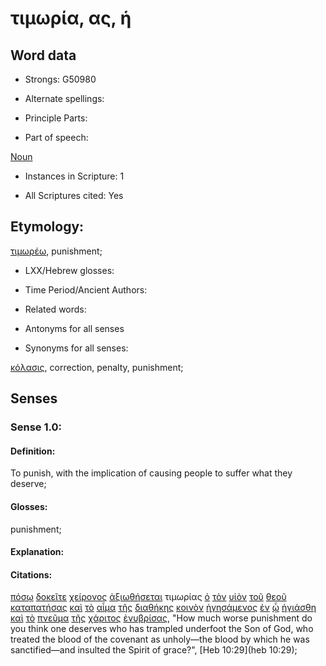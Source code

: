 # τιμωρία, ας, ἡ

<!-- Status: S2=NeedsReview -->
<!-- Lexica used for edits: BDAG, FFM, LN, A-S -->

## Word data

* Strongs: G50980

* Alternate spellings:

* Principle Parts: 

* Part of speech: 

[Noun](http://ugg.readthedocs.io/en/latest/noun.html)

* Instances in Scripture: 1

* All Scriptures cited: Yes

## Etymology: 

[τιμωρέω](../G50970/01.md), punishment;

* LXX/Hebrew glosses: 

* Time Period/Ancient Authors: 

* Related words: 

* Antonyms for all senses

* Synonyms for all senses: 

[κόλασις](../G28510/01.md), correction, penalty, punishment;

## Senses 

### Sense 1.0:

#### Definition: 

To punish, with the implication of causing people to suffer what they deserve;

#### Glosses:

punishment;

#### Explanation:

#### Citations:

[πόσῳ](../G42140/01.md) [δοκεῖτε](../G13800/01.md) [χείρονος](../G55010/01.md) [ἀξιωθήσεται](../G05150/01.md) τιμωρίας [ὁ](../G35880/01.md) [τὸν](../G35880/01.md) [υἱὸν](../G52070/01.md) [τοῦ](../G35880/01.md) [θεοῦ](../G23160/01.md) [καταπατήσας](../G26620/01.md) [καὶ](../G25320/01.md) [τὸ](../G35880/01.md) [αἷμα](../G01290/01.md) [τῆς](../G35880/01.md) [διαθήκης](../G12420/01.md) [κοινὸν](../G28390/01.md) [ἡγησάμενος](../G22330/01.md) [ἐν](../G17220/01.md) [ᾧ](../G37390/01.md) [ἡγιάσθη](../G00370/01.md) [καὶ](../G25320/01.md) [τὸ](../G35880/01.md) [πνεῦμα](../G41510/01.md) [τῆς](../G35880/01.md) [χάριτος](../G54850/01.md) [ἐνυβρίσας](../G17960/01.md), 
"How much worse punishment do you think one deserves who has trampled underfoot the Son of God, who treated the blood of the covenant as unholy—the blood by which he was sanctified—and insulted the Spirit of grace?", 
[Heb 10:29](heb 10:29); 
